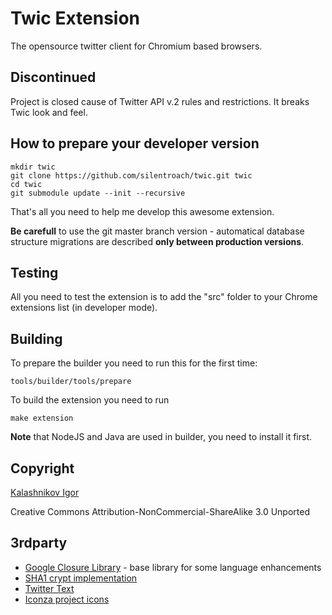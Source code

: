 # Twic Extension

The opensource twitter client for Chromium based browsers.

## Discontinued

Project is closed cause of Twitter API v.2 rules and restrictions. It breaks Twic look and feel.

## How to prepare your developer version

    mkdir twic
    git clone https://github.com/silentroach/twic.git twic
    cd twic
    git submodule update --init --recursive

That's all you need to help me develop this awesome extension.

**Be carefull** to use the git master branch version - automatical database structure migrations are described **only between production versions**.

## Testing

All you need to test the extension is to add the "src" folder to your Chrome extensions list (in developer mode).

## Building

To prepare the builder you need to run this for the first time:

    tools/builder/tools/prepare

To build the extension you need to run

    make extension

**Note** that NodeJS and Java are used in builder, you need to install it first.

## Copyright

[Kalashnikov Igor](mailto:igor.kalashnikov@me.com)

Creative Commons Attribution-NonCommercial-ShareAlike 3.0 Unported

## 3rdparty

* [Google Closure Library](http://code.google.com/closure/library/) - base library for some language enhancements
* [SHA1 crypt implementation](http://pajhome.org.uk/crypt/md5)
* [Twitter Text](https://github.com/twitter/twitter-text-js)
* [Iconza project icons](http://www.iconza.com/)
